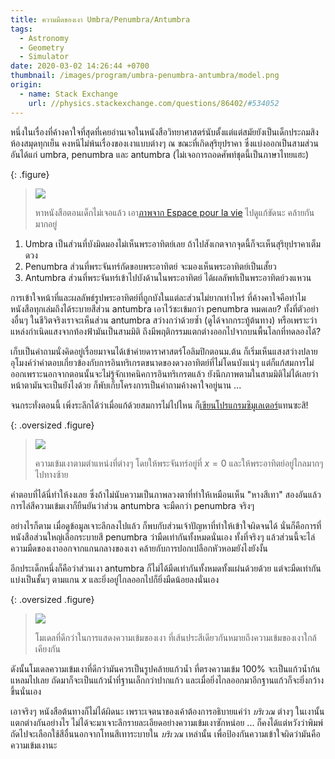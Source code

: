 ```yaml
---
title: ความมืดของเงา Umbra/Penumbra/Antumbra
tags:
  - Astronomy
  - Geometry
  - Simulator
date: 2020-03-02 14:26:44 +0700
thumbnail: /images/program/umbra-penumbra-antumbra/model.png
origin:
  - name: Stack Exchange
    url: //physics.stackexchange.com/questions/86402/#534052
---
```


หนึ่งในเรื่องที่ค้างคาใจที่สุดที่เคยอ่านเจอในหนังสือวิทยาศาสตร์นับตั้งแต่แต่สมัยยังเป็นเด็กประถมสิงห้องสมุดทุกเย็น คงหนีไม่พ้นเรื่องของเงาแบบต่างๆ ณ ขณะที่เกิดสุริยุปราคา ซึ่งแบ่งออกเป็นสามส่วน อันได้แก่ umbra, penumbra และ antumbra (ไม่เจอการถอดศัพท์ชุดนี้เป็นภาษาไทยแฮะ)

{: .figure}
> ![](/images/random/umbra-penumbra-antumbra.jpg)
>
> หาหนังสือตอนเด็กไม่เจอแล้ว เอา[ภาพจาก Espace pour la vie][pic espace] ไปดูแก้ขัดนะ คล้ายกันมากอยู่

1. Umbra เป็นส่วนที่บังมิดมองไม่เห็นพระอาทิตย์เลย ถ้าไปสังเกตจากจุดนี้ก็จะเห็นสุริยุปราคาเต็มดวง
2. Penumbra ส่วนที่พระจันทร์กัดขอบพระอาทิตย์ จะมองเห็นพระอาทิตย์เป็นเสั้ยว
3. Antumbra ส่วนที่พระจันทร์เข้าไปบังด้านในพระอาทิตย์ ได้ผลลัพท์เป็นพระอาทิตย์วงแหวน

การเข้าใจหน้าที่และผลลัพธ์รูปพระอาทิตย์ที่ถูกบังในแต่ละส่วนไม่ยากเท่าไหร่ ที่ค้างคาใจคือทำไมหนังสือทุกเล่มถึงได้ระบายสีส่วน antumbra เอาไว้ซะเข้มกว่า penumbra หมดเลย? ทั้งที่ตัวอย่างอื่นๆ ในชีวิตจริงเราจะเห็นส่วน antumbra สว่างกว่าด้วยซ้ำ (ดูได้จากกระทู้ต้นทาง) หรือเพราะว่าแหล่งกำเนิดแสงจากท้องฟ้ามันเป็นสามมิติ ถึงมีพฤติกรรมแตกต่างออกไปจากบนพื้นโลกที่ทดลองได้?

เก็บเป็นคำถามนั่งคิดอยู่เรื่อยมาจนได้เข้าค่ายดาราศาสตร์โอลิมปิกตอนม.ต้น ก็เริ่มเห็นแสงสว่างปลายอุโมงค์ว่าคำตอบเกี่ยวข้องกับการอินทริเกรตขนาดของดวงอาทิตย์ที่ไม่โดนบังแน่ๆ แต่ก็แก้สมการไม่ออกเพราะนอกจากตอนนั้นจะไม่รู้จักเทคนิคการอินทริเกรตแล้ว ยังนึกภาพตามในสามมิติไม่ได้เลยว่าหน้าตามันจะเป็นยังไงด้วย ก็พับเก็บโครงการเป็นคำถามค้างคาใจอยู่นาน ...

จนกระทั่งตอนนี้ เพิ่งระลึกได้ว่าเมื่อแก้ด้วยสมการไม่ไปไหน ก็[เขียนโปรแกรมซิมูเลเตอร์][gist simulator]แทนซะสิ!

{: .oversized .figure}
> ![](/images/program/umbra-penumbra-antumbra/simulated.png)
>
> ความเข้มเงาตามตำแหน่งที่ต่างๆ โดยให้พระจันทร์อยู่ที่ $x=0$ และให้พระอาทิตย์อยู่ไกลมากๆ ไปทางซ้าย

คำตอบที่ได้นี่ทำให้งงเลย ซึ่งถ้าไม่นับความเป็นภาพลวงตาที่ทำให้เหมือนเห็น "หางสีเทา" สองอันแล้ว การไล่สีความเข้มเงาก็ยืนยันว่าส่วน antumbra จะมืดกว่า penumbra จริงๆ

อย่างไรก็ตาม เมื่อดูข้อมูลเจาะลึกลงไปแล้ว ก็พบกับส่วนเจ้าปัญหาที่ทำให้เข้าใจผิดจนได้ นั่นก็คือการที่หนังสือส่วนใหญ่เลือกระบายสี penumbra ว่ามืดเท่ากันทั้งหมดนั่นเอง ทั้งที่จริงๆ แล้วส่วนนี้จะไล่ความมืดของเงาออกจากแกนกลางของเงา คล้ายกับการปอกเปลือกหัวหอมยังไงยังงั้น

อีกประเด็กหนึ่งก็คือว่าส่วนเงา antumbra ก็ไม่ได้มืดเท่ากันทั้งหมดทั้งแผ่นด้วยด้วย แต่จะมืดเท่ากันแบ่งเป็นชั้นๆ ตามแกน $x$ และยิ่งอยู่ไกลออกไปก็ยิ่งมืดน้อยลงนั่นเอง

{: .oversized .figure}
> ![](/images/program/umbra-penumbra-antumbra/model.png)
>
> โมเดลที่ดีกว่าในการแสดงความเข้มของเงา ที่เส้นประสีเดียวกันหมายถึงความเข้มของเงาใกล้เคียงกัน

ดังนั้นโมเดลความเข้มเงาที่ดีกว่ามันควรเป็นรูปคล้ายแก้วน้ำ ที่ตรงความเข้ม 100% จะเป็นแก้วน้ำก้นแหลมไปเลย ถัดมาก็จะเป็นแก้วน้ำที่ฐานเล็กกว่าปากแก้ว และเมื่อยิ่งไกลออกมาอีกฐานแก้วก็จะยิ่งกว้างขึ้นนั่นเอง

เอาจริงๆ หนังสือต้นทางก็ไม่ได้ผิดนะ เพราะเจตนาของเค้าต้องการอธิบายแค่ว่า *บริเวณ* ต่างๆ ในเงานั้นแตกต่างกันอย่างไร ไม่ได้จะมาเจาะลึกรายละเอียดอย่างความเข้มเงาซักหน่อย ... ก็คงได้แต่หวังว่าพิมพ์ถัดไปจะเลือกใช้สีอื่นนอกจากโทนสีเทาระบายใน *บริเวณ* เหล่านั้น เพื่อป้องกันความเข้าใจผิดว่ามันคือความเข้มเงานะ


[gist simulator]: //gist.github.com/neizod/fa4ecfed4c6bbfb82f148338a649bd21

[pic espace]: //espacepourlavie.ca/en/what-solar-eclipse
